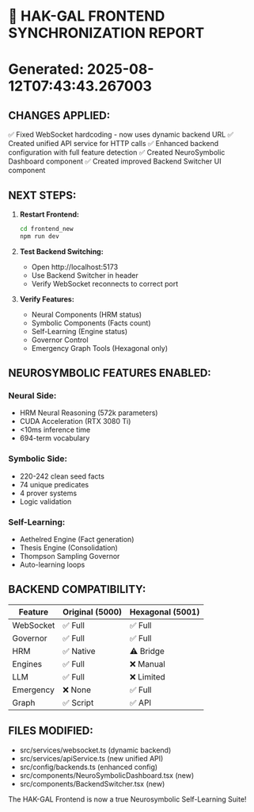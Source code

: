 
# 🧠 HAK-GAL FRONTEND SYNCHRONIZATION REPORT
# Generated: 2025-08-12T07:43:43.267003

## CHANGES APPLIED:

✅ Fixed WebSocket hardcoding - now uses dynamic backend URL
✅ Created unified API service for HTTP calls
✅ Enhanced backend configuration with full feature detection
✅ Created NeuroSymbolic Dashboard component
✅ Created improved Backend Switcher UI component

## NEXT STEPS:

1. **Restart Frontend:**
   ```bash
   cd frontend_new
   npm run dev
   ```

2. **Test Backend Switching:**
   - Open http://localhost:5173
   - Use Backend Switcher in header
   - Verify WebSocket reconnects to correct port

3. **Verify Features:**
   - Neural Components (HRM status)
   - Symbolic Components (Facts count)
   - Self-Learning (Engine status)
   - Governor Control
   - Emergency Graph Tools (Hexagonal only)

## NEUROSYMBOLIC FEATURES ENABLED:

### Neural Side:
- HRM Neural Reasoning (572k parameters)
- CUDA Acceleration (RTX 3080 Ti)
- <10ms inference time
- 694-term vocabulary

### Symbolic Side:
- 220-242 clean seed facts
- 74 unique predicates
- 4 prover systems
- Logic validation

### Self-Learning:
- Aethelred Engine (Fact generation)
- Thesis Engine (Consolidation)
- Thompson Sampling Governor
- Auto-learning loops

## BACKEND COMPATIBILITY:

| Feature | Original (5000) | Hexagonal (5001) |
|---------|----------------|------------------|
| WebSocket | ✅ Full | ✅ Full |
| Governor | ✅ Full | ✅ Full |
| HRM | ✅ Native | ⚠️ Bridge |
| Engines | ✅ Full | ❌ Manual |
| LLM | ✅ Full | ❌ Limited |
| Emergency | ❌ None | ✅ Full |
| Graph | ✅ Script | ✅ API |

## FILES MODIFIED:
- src/services/websocket.ts (dynamic backend)
- src/services/apiService.ts (new unified API)
- src/config/backends.ts (enhanced config)
- src/components/NeuroSymbolicDashboard.tsx (new)
- src/components/BackendSwitcher.tsx (new)

The HAK-GAL Frontend is now a true Neurosymbolic Self-Learning Suite!
